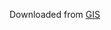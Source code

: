 Downloaded from [GIS](https://gis-support.pl/baza-wiedzy-2/dane-do-pobrania/granice-administracyjne/)